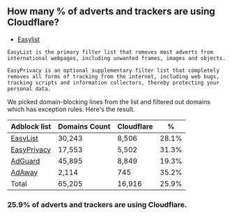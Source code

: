 ## How many % of adverts and trackers are using Cloudflare?


- [Easylist](https://web.archive.org/web/20210516110248/https://easylist.to/)
```
EasyList is the primary filter list that removes most adverts from international webpages, including unwanted frames, images and objects.

EasyPrivacy is an optional supplementary filter list that completely removes all forms of tracking from the internet, including web bugs, tracking scripts and information collectors, thereby protecting your personal data.
```


We picked domain-blocking lines from the list and filtered out domains which has exception rules.
Here's the result.


| Adblock list | Domains Count | Cloudflare | % |
| --- | --- | --- | --- |
| [EasyList](https://easylist.to/easylist/easylist.txt) | 30,243 | 8,506 | 28.1% |
| [EasyPrivacy](https://easylist.to/easylist/easyprivacy.txt) | 17,553 | 5,502 | 31.3% |
| [AdGuard](https://adguardteam.github.io/AdGuardSDNSFilter/Filters/filter.txt) | 45,895 | 8,849 | 19.3% |
| [AdAway](https://raw.githubusercontent.com/AdAway/adaway.github.io/master/hosts.txt) | 2,114 | 745 | 35.2% |
| Total | 65,205 | 16,916 | 25.9% |


### 25.9% of adverts and trackers are using Cloudflare.